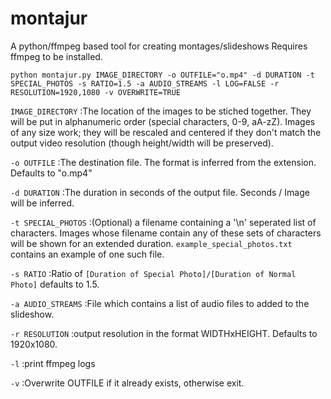 # montajur
A python/ffmpeg based tool for creating montages/slideshows
Requires ffmpeg to be installed. 


`python montajur.py IMAGE_DIRECTORY -o OUTFILE="o.mp4" -d DURATION -t SPECIAL_PHOTOS -s RATIO=1.5 -a AUDIO_STREAMS -l LOG=FALSE -r RESOLUTION=1920,1080 -v OVERWRITE=TRUE`

`IMAGE_DIRECTORY`   :The location of the images to be stiched together. They will be put in alphanumeric order (special characters, 0-9, aA-zZ). Images of any size work; they will be rescaled and centered if they don't match the output video resolution (though height/width will be preserved). 

`-o OUTFILE`        :The destination file. The format is inferred from the extension. Defaults to "o.mp4"

`-d DURATION`       :The duration in seconds of the output file. Seconds / Image will be inferred. 

`-t SPECIAL_PHOTOS` :(Optional) a filename containing a '\n' seperated list of characters. Images whose filename contain any of these sets of characters will be shown for an extended duration. `example_special_photos.txt` contains an example of one such file. 

`-s RATIO`          :Ratio of `[Duration of Special Photo]/[Duration of Normal Photo]` defaults to 1.5.

`-a AUDIO_STREAMS`  :File which contains a list of audio files to added to the slideshow. 

`-r RESOLUTION`     :output resolution in the format WIDTHxHEIGHT. Defaults to 1920x1080. 

`-l`                :print ffmpeg logs

`-v`                :Overwrite OUTFILE if it already exists, otherwise exit. 

